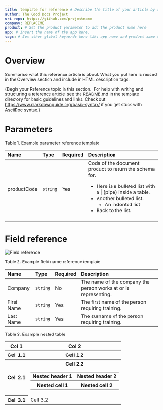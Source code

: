 ```yaml
---
title: template for reference # Describe the title of your article by replacing "template for reference" with the page name you want to publish.
author: The Good Docs Project
uri-repo: https://github.com/projectname
company: REPLACEME
product: # Set the product parameter to add the product name here. 
app: # Insert the name of the app here.
tags: # Set other global keywords here like app name and product name or any other likely labels. These are comma-separated tags.
---
```


# Overview
Summarise what this reference article is about. What you put here is reused in the Overview section and include in HTML description tags.

{Begin your Reference topic in this section. 
For help with writing and structuring a reference article, see the README.md in the template directory for basic guidelines and links.
Check out https://www.markdownguide.org/basic-syntax/ if you get stuck with AsciiDoc syntax.}

# Parameters
Table 1. Example parameter reference template

|Name |Type |Required |Description |
|:--- |:--- |:--- |:--- |
|productCode|`string`|Yes|Code of the document product to return the schema for. <br> <ul><li>Here is a bulleted list with a \| (pipe) inside a table.</li><li>Another bulleted list.<ul><li>An indented list</li></ul></li><li>Back to the list.</li></ul> |
|||||

# Field reference

![Field reference](https://docs.oracle.com/cloud/latest/marketingcs_gs/OMCAA/Resources/Images/Forms/kbf2.x1.jpg)

Table 2. Example field name reference template

|Name |Type |Required |Description |
|:--- |:--- |:--- |:--- |
|Company|`string`|No|The name of the company the person works at or is representing.|
|First Name|`string`|Yes|The first name of the person requiring training.|
|Last Name|`string`|Yes|The surname of the person requiring training.|

Table 3. Example nested table

<table>
  <tr>
    <th>Col 1</th>
    <th>Col 2</th>
  </tr>
  <tr>   
    <th>Cell 1.1</th>
    <th>Cell 1.2</th>
  </tr>
  <tr>
    <th>Cell 2.1</th>
    <th>Cell 2.2
        <table>
            <tr>
              <th>Nested header 1</th>
              <th>Nested header 2</th>
            </tr>
            <tr>   
              <th>Nested cell 1</th>
              <th>Nested cell 2</th>
            </tr>  
        </table>
    </th>
  </tr>
  <tr>
     <th>Cell 3.1</th>
     <td>Cell 3.2</td>     
  </tr>
</table>